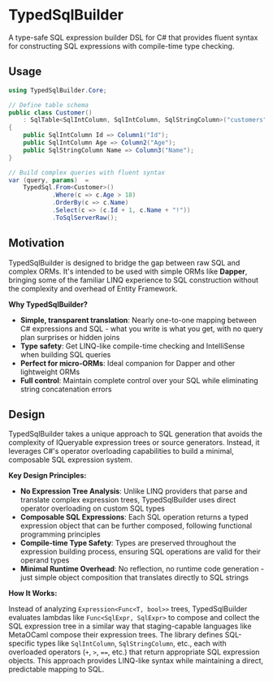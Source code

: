 # TypedSqlBuilder

A type-safe SQL expression builder DSL for C# that provides fluent syntax for constructing SQL expressions with compile-time type checking.

## Usage

```csharp
using TypedSqlBuilder.Core;

// Define table schema 
public class Customer() 
    : SqlTable<SqlIntColumn, SqlIntColumn, SqlStringColumn>("customers")
{
    public SqlIntColumn Id => Column1("Id");
    public SqlIntColumn Age => Column2("Age");
    public SqlStringColumn Name => Column3("Name");
}

// Build complex queries with fluent syntax
var (query, params)  =
    TypedSql.From<Customer>()
            .Where(c => c.Age > 18)
            .OrderBy(c => c.Name)
            .Select(c => (c.Id + 1, c.Name + "!"))
            .ToSqlServerRaw();
```

## Motivation

TypedSqlBuilder is designed to bridge the gap between raw SQL and complex ORMs. It's intended to be used with simple ORMs like **Dapper**, bringing some of the familiar LINQ experience to SQL construction without the complexity and overhead of Entity Framework.

**Why TypedSqlBuilder?**
- **Simple, transparent translation**: Nearly one-to-one mapping between C# expressions and SQL - what you write is what you get, with no query plan surprises or hidden joins
- **Type safety**: Get LINQ-like compile-time checking and IntelliSense when building SQL queries
- **Perfect for micro-ORMs**: Ideal companion for Dapper and other lightweight ORMs
- **Full control**: Maintain complete control over your SQL while eliminating string concatenation errors

## Design

TypedSqlBuilder takes a unique approach to SQL generation that avoids the complexity of IQueryable expression trees or source generators. Instead, it leverages C#'s operator overloading capabilities to build a minimal, composable SQL expression system.

**Key Design Principles:**

- **No Expression Tree Analysis**: Unlike LINQ providers that parse and translate complex expression trees, TypedSqlBuilder uses direct operator overloading on custom SQL types
- **Composable SQL Expressions**: Each SQL operation returns a typed expression object that can be further composed, following functional programming principles
- **Compile-time Type Safety**: Types are preserved throughout the expression building process, ensuring SQL operations are valid for their operand types
- **Minimal Runtime Overhead**: No reflection, no runtime code generation - just simple object composition that translates directly to SQL strings

**How It Works:**

Instead of analyzing `Expression<Func<T, bool>>` trees, TypedSqlBuilder evaluates lambdas like `Func<SqlExpr, SqlExpr>` to compose and collect the SQL expression tree in a similar way that staging-capable languages like MetaOCaml compose their expression trees. The library defines SQL-specific types like `SqlIntColumn`, `SqlStringColumn`, etc., each with overloaded operators (`+`, `>`, `==`, etc.) that return appropriate SQL expression objects. This approach provides LINQ-like syntax while maintaining a direct, predictable mapping to SQL.


